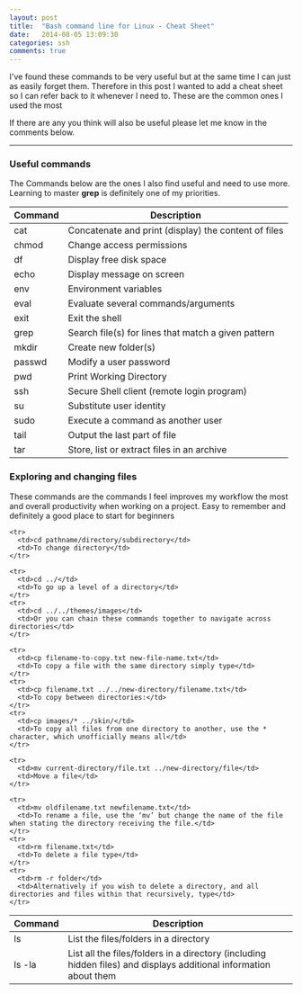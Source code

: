 ```yaml
---
layout: post
title:  "Bash command line for Linux - Cheat Sheet"
date:   2014-08-05 13:09:30
categories: ssh
comments: true
---
```


I've found these commands to be very useful but at the same time I can just as easily forget them. Therefore in this post I wanted to add a cheat sheet so I can refer back to it whenever I need to. These are the common ones I used the most

If there are any you think will also be useful please let me know in the comments below.

---

### Useful commands

The Commands below are the ones I also find useful and need to use more. Learning to master <strong>grep</strong> is definitely one of my priorities.

<table>
  <thead>
    <tr>
      <th>Command</th>
      <th>Description</th>
    </tr>
  </thead>
  <tbody>
    <tr>
      <td>cat</td>
      <td>Concatenate and print (display) the content of files</td>
    </tr>
    <tr>
      <td>chmod</td>
      <td>Change access permissions</td>
    </tr>
    <tr>
      <td>df</td>
      <td>Display free disk space</td>
    </tr>
    <tr>
      <td>echo</td>
      <td>Display message on screen</td>
    </tr>
    <tr>
      <td>env</td>
      <td>Environment variables</td>
    </tr>
    <tr>
      <td>eval</td>
      <td>Evaluate several commands/arguments</td>
    </tr>
    <tr>
      <td>exit</td>
      <td>Exit the shell</td>
    </tr>
    <tr>
      <td>grep</td>
      <td>Search file(s) for lines that match a given pattern</td>
    </tr>
    <tr>
      <td>mkdir</td>
      <td>Create new folder(s)</td>
    </tr>
    <tr>
      <td>passwd</td>
      <td>Modify a user password</td>
    </tr>
    <tr>
      <td>pwd</td>
      <td>Print Working Directory</td>
    </tr>
    <tr>
      <td>ssh</td>
      <td>Secure Shell client (remote login program)</td>
    </tr>
    <tr>
      <td>su</td>
      <td>Substitute user identity</td>
    </tr>
    <tr>
      <td>sudo</td>
      <td>Execute a command as another user</td>
    </tr>
    <tr>
      <td>tail</td>
      <td>Output the last part of file</td>
    </tr>
    <tr>
      <td>tar</td>
      <td>Store, list or extract files in an archive</td>
    </tr>
  </tbody>
</table>


### Exploring and changing files

These commands are the commands I feel improves my workflow the most and overall productivity when working on a project. Easy to remember and definitely a good place to start for beginners

<table>
  <thead>
    <tr>
      <th>Command</th>
      <th>Description</th>
    </tr>
  </thead>
  <tbody>
    <tr>
      <td>ls</td>
      <td>List the files/folders in a directory</td>
    </tr>
    <tr>
      <td>ls -la</td>
      <td>List all the files/folders in a directory (including hidden files) and displays additional information about them</td>
    </tr>

    <tr>
      <td>cd pathname/directory/subdirectory</td>
      <td>To change directory</td>
    </tr>

    <tr>
      <td>cd ../</td>
      <td>To go up a level of a directory</td>
    </tr>
    <tr>
      <td>cd ../../themes/images</td>
      <td>Or you can chain these commands together to navigate across directories</td>
    </tr>

    <tr>
      <td>cp filename-to-copy.txt new-file-name.txt</td>
      <td>To copy a file with the same directory simply type</td>
    </tr>
    <tr>
      <td>cp filename.txt ../../new-directory/filename.txt</td>
      <td>To copy between directories:</td>
    </tr>
    <tr>
      <td>cp images/* ../skin/</td>
      <td>To copy all files from one directory to another, use the * character, which unofficially means all</td>
    </tr>

    <tr>
      <td>mv current-directory/file.txt ../new-directory/file</td>
      <td>Move a file</td>
    </tr>

    <tr>
      <td>mv oldfilename.txt newfilename.txt</td>
      <td>To rename a file, use the ‘mv’ but change the name of the file when stating the directory receiving the file.</td>
    </tr>
    <tr>
      <td>rm filename.txt</td>
      <td>To delete a file type</td>
    </tr>
    <tr>
      <td>rm -r folder</td>
      <td>Alternatively if you wish to delete a directory, and all directories and files within that recursively, type</td>
    </tr>
  </tbody>
</table>
